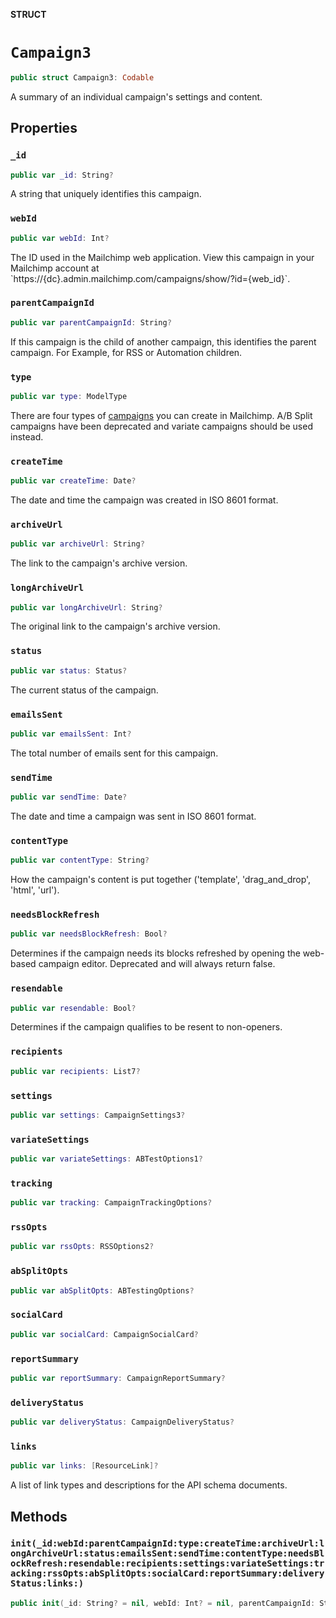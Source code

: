 **STRUCT**

# `Campaign3`

```swift
public struct Campaign3: Codable
```

A summary of an individual campaign&#x27;s settings and content.

## Properties
### `_id`

```swift
public var _id: String?
```

A string that uniquely identifies this campaign.

### `webId`

```swift
public var webId: Int?
```

The ID used in the Mailchimp web application. View this campaign in your Mailchimp account at &#x60;https://{dc}.admin.mailchimp.com/campaigns/show/?id&#x3D;{web_id}&#x60;.

### `parentCampaignId`

```swift
public var parentCampaignId: String?
```

If this campaign is the child of another campaign, this identifies the parent campaign. For Example, for RSS or Automation children.

### `type`

```swift
public var type: ModelType
```

There are four types of [campaigns](https://mailchimp.com/help/getting-started-with-campaigns/) you can create in Mailchimp. A/B Split campaigns have been deprecated and variate campaigns should be used instead.

### `createTime`

```swift
public var createTime: Date?
```

The date and time the campaign was created in ISO 8601 format.

### `archiveUrl`

```swift
public var archiveUrl: String?
```

The link to the campaign&#x27;s archive version.

### `longArchiveUrl`

```swift
public var longArchiveUrl: String?
```

The original link to the campaign&#x27;s archive version.

### `status`

```swift
public var status: Status?
```

The current status of the campaign.

### `emailsSent`

```swift
public var emailsSent: Int?
```

The total number of emails sent for this campaign.

### `sendTime`

```swift
public var sendTime: Date?
```

The date and time a campaign was sent in ISO 8601 format.

### `contentType`

```swift
public var contentType: String?
```

How the campaign&#x27;s content is put together (&#x27;template&#x27;, &#x27;drag_and_drop&#x27;, &#x27;html&#x27;, &#x27;url&#x27;).

### `needsBlockRefresh`

```swift
public var needsBlockRefresh: Bool?
```

Determines if the campaign needs its blocks refreshed by opening the web-based campaign editor. Deprecated and will always return false.

### `resendable`

```swift
public var resendable: Bool?
```

Determines if the campaign qualifies to be resent to non-openers.

### `recipients`

```swift
public var recipients: List7?
```

### `settings`

```swift
public var settings: CampaignSettings3?
```

### `variateSettings`

```swift
public var variateSettings: ABTestOptions1?
```

### `tracking`

```swift
public var tracking: CampaignTrackingOptions?
```

### `rssOpts`

```swift
public var rssOpts: RSSOptions2?
```

### `abSplitOpts`

```swift
public var abSplitOpts: ABTestingOptions?
```

### `socialCard`

```swift
public var socialCard: CampaignSocialCard?
```

### `reportSummary`

```swift
public var reportSummary: CampaignReportSummary?
```

### `deliveryStatus`

```swift
public var deliveryStatus: CampaignDeliveryStatus?
```

### `links`

```swift
public var links: [ResourceLink]?
```

A list of link types and descriptions for the API schema documents.

## Methods
### `init(_id:webId:parentCampaignId:type:createTime:archiveUrl:longArchiveUrl:status:emailsSent:sendTime:contentType:needsBlockRefresh:resendable:recipients:settings:variateSettings:tracking:rssOpts:abSplitOpts:socialCard:reportSummary:deliveryStatus:links:)`

```swift
public init(_id: String? = nil, webId: Int? = nil, parentCampaignId: String? = nil, type: ModelType, createTime: Date? = nil, archiveUrl: String? = nil, longArchiveUrl: String? = nil, status: Status? = nil, emailsSent: Int? = nil, sendTime: Date? = nil, contentType: String? = nil, needsBlockRefresh: Bool? = nil, resendable: Bool? = nil, recipients: List7? = nil, settings: CampaignSettings3? = nil, variateSettings: ABTestOptions1? = nil, tracking: CampaignTrackingOptions? = nil, rssOpts: RSSOptions2? = nil, abSplitOpts: ABTestingOptions? = nil, socialCard: CampaignSocialCard? = nil, reportSummary: CampaignReportSummary? = nil, deliveryStatus: CampaignDeliveryStatus? = nil, links: [ResourceLink]? = nil)
```

